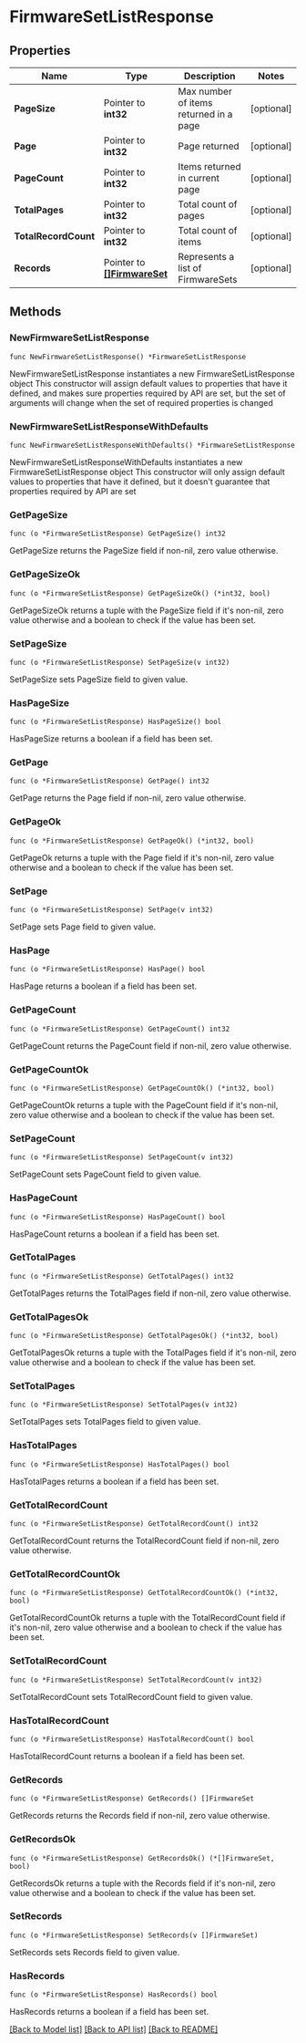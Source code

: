 # FirmwareSetListResponse

## Properties

Name | Type | Description | Notes
------------ | ------------- | ------------- | -------------
**PageSize** | Pointer to **int32** | Max number of items returned in a page | [optional] 
**Page** | Pointer to **int32** | Page returned | [optional] 
**PageCount** | Pointer to **int32** | Items returned in current page | [optional] 
**TotalPages** | Pointer to **int32** | Total count of pages | [optional] 
**TotalRecordCount** | Pointer to **int32** | Total count of items | [optional] 
**Records** | Pointer to [**[]FirmwareSet**](FirmwareSet.md) | Represents a list of FirmwareSets | [optional] 

## Methods

### NewFirmwareSetListResponse

`func NewFirmwareSetListResponse() *FirmwareSetListResponse`

NewFirmwareSetListResponse instantiates a new FirmwareSetListResponse object
This constructor will assign default values to properties that have it defined,
and makes sure properties required by API are set, but the set of arguments
will change when the set of required properties is changed

### NewFirmwareSetListResponseWithDefaults

`func NewFirmwareSetListResponseWithDefaults() *FirmwareSetListResponse`

NewFirmwareSetListResponseWithDefaults instantiates a new FirmwareSetListResponse object
This constructor will only assign default values to properties that have it defined,
but it doesn't guarantee that properties required by API are set

### GetPageSize

`func (o *FirmwareSetListResponse) GetPageSize() int32`

GetPageSize returns the PageSize field if non-nil, zero value otherwise.

### GetPageSizeOk

`func (o *FirmwareSetListResponse) GetPageSizeOk() (*int32, bool)`

GetPageSizeOk returns a tuple with the PageSize field if it's non-nil, zero value otherwise
and a boolean to check if the value has been set.

### SetPageSize

`func (o *FirmwareSetListResponse) SetPageSize(v int32)`

SetPageSize sets PageSize field to given value.

### HasPageSize

`func (o *FirmwareSetListResponse) HasPageSize() bool`

HasPageSize returns a boolean if a field has been set.

### GetPage

`func (o *FirmwareSetListResponse) GetPage() int32`

GetPage returns the Page field if non-nil, zero value otherwise.

### GetPageOk

`func (o *FirmwareSetListResponse) GetPageOk() (*int32, bool)`

GetPageOk returns a tuple with the Page field if it's non-nil, zero value otherwise
and a boolean to check if the value has been set.

### SetPage

`func (o *FirmwareSetListResponse) SetPage(v int32)`

SetPage sets Page field to given value.

### HasPage

`func (o *FirmwareSetListResponse) HasPage() bool`

HasPage returns a boolean if a field has been set.

### GetPageCount

`func (o *FirmwareSetListResponse) GetPageCount() int32`

GetPageCount returns the PageCount field if non-nil, zero value otherwise.

### GetPageCountOk

`func (o *FirmwareSetListResponse) GetPageCountOk() (*int32, bool)`

GetPageCountOk returns a tuple with the PageCount field if it's non-nil, zero value otherwise
and a boolean to check if the value has been set.

### SetPageCount

`func (o *FirmwareSetListResponse) SetPageCount(v int32)`

SetPageCount sets PageCount field to given value.

### HasPageCount

`func (o *FirmwareSetListResponse) HasPageCount() bool`

HasPageCount returns a boolean if a field has been set.

### GetTotalPages

`func (o *FirmwareSetListResponse) GetTotalPages() int32`

GetTotalPages returns the TotalPages field if non-nil, zero value otherwise.

### GetTotalPagesOk

`func (o *FirmwareSetListResponse) GetTotalPagesOk() (*int32, bool)`

GetTotalPagesOk returns a tuple with the TotalPages field if it's non-nil, zero value otherwise
and a boolean to check if the value has been set.

### SetTotalPages

`func (o *FirmwareSetListResponse) SetTotalPages(v int32)`

SetTotalPages sets TotalPages field to given value.

### HasTotalPages

`func (o *FirmwareSetListResponse) HasTotalPages() bool`

HasTotalPages returns a boolean if a field has been set.

### GetTotalRecordCount

`func (o *FirmwareSetListResponse) GetTotalRecordCount() int32`

GetTotalRecordCount returns the TotalRecordCount field if non-nil, zero value otherwise.

### GetTotalRecordCountOk

`func (o *FirmwareSetListResponse) GetTotalRecordCountOk() (*int32, bool)`

GetTotalRecordCountOk returns a tuple with the TotalRecordCount field if it's non-nil, zero value otherwise
and a boolean to check if the value has been set.

### SetTotalRecordCount

`func (o *FirmwareSetListResponse) SetTotalRecordCount(v int32)`

SetTotalRecordCount sets TotalRecordCount field to given value.

### HasTotalRecordCount

`func (o *FirmwareSetListResponse) HasTotalRecordCount() bool`

HasTotalRecordCount returns a boolean if a field has been set.

### GetRecords

`func (o *FirmwareSetListResponse) GetRecords() []FirmwareSet`

GetRecords returns the Records field if non-nil, zero value otherwise.

### GetRecordsOk

`func (o *FirmwareSetListResponse) GetRecordsOk() (*[]FirmwareSet, bool)`

GetRecordsOk returns a tuple with the Records field if it's non-nil, zero value otherwise
and a boolean to check if the value has been set.

### SetRecords

`func (o *FirmwareSetListResponse) SetRecords(v []FirmwareSet)`

SetRecords sets Records field to given value.

### HasRecords

`func (o *FirmwareSetListResponse) HasRecords() bool`

HasRecords returns a boolean if a field has been set.


[[Back to Model list]](../README.md#documentation-for-models) [[Back to API list]](../README.md#documentation-for-api-endpoints) [[Back to README]](../README.md)


